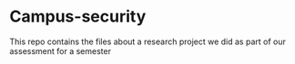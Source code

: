 # Campus-security
This repo contains the files about a research project we did as part of our assessment for a semester
